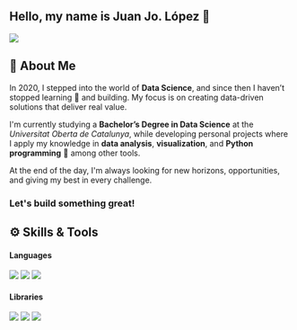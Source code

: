 ## Hello, my name is Juan Jo. López 👋
<img src="https://github.com/user-attachments/assets/86451cb8-2ec7-4dc9-8cf5-0e3148f8d6b2">

## 🎯 About Me

In 2020, I stepped into the world of **Data Science**, and since then I haven’t stopped learning 🧠 and building. My focus is on creating data-driven solutions that deliver real value.

I'm currently studying a **Bachelor’s Degree in Data Science** at the *Universitat Oberta de Catalunya*, while developing personal projects where I apply my knowledge in **data analysis**, **visualization**, and **Python programming** 🐍 among other tools.

At the end of the day, I'm always looking for new horizons, opportunities, and giving my best in every challenge.

### Let's build something great!

## ⚙️ Skills & Tools

<h4> Languages </h4>
<span> 
  <img src="https://img.shields.io/badge/r-%23276DC3.svg?style=for-the-badge&logo=r&logoColor=white">
  <img src="https://img.shields.io/badge/python-3670A0?style=for-the-badge&logo=python&logoColor=ffdd54">
  <img src="https://img.shields.io/badge/postgres-%23316192.svg?style=for-the-badge&logo=postgresql&logoColor=white">
</span>

<h4> Libraries </h4>
<span>
  <img src="https://img.shields.io/badge/numpy-%23013243.svg?style=for-the-badge&logo=numpy&logoColor=white">
  <img src="https://img.shields.io/badge/pandas-%23150458.svg?style=for-the-badge&logo=pandas&logoColor=white">
  <img src="https://img.shields.io/badge/Matplotlib-%23ffffff.svg?style=for-the-badge&logo=Matplotlib&logoColor=black">
</span>
